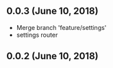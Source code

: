 ## 0.0.3 (June 10, 2018)
  - Merge branch 'feature/settings'
  - settings router

## 0.0.2 (June 10, 2018)


